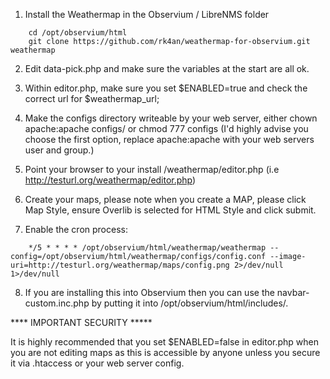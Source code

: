 1. Install the Weathermap in the Observium / LibreNMS folder

```
    cd /opt/observium/html 
    git clone https://github.com/rk4an/weathermap-for-observium.git weathermap
```

2. Edit data-pick.php and make sure the variables at the start are all ok.

3. Within editor.php, make sure you set $ENABLED=true and check the correct url for $weathermap_url;

4. Make the configs directory writeable by your web server, either chown apache:apache configs/ or chmod 777 configs (I'd highly advise you choose the first option, replace apache:apache with your web servers user and group.)

5. Point your browser to your install /weathermap/editor.php (i.e http://testurl.org/weathermap/editor.php)

6. Create your maps, please note when you create a MAP, please click Map Style, ensure Overlib is selected for HTML Style and click submit.

7. Enable the cron process:

```
    */5 * * * * /opt/observium/html/weathermap/weathermap --config=/opt/observium/html/weathermap/configs/config.conf --image-uri=http://testurl.org/weathermap/maps/config.png 2>/dev/null 1>/dev/null
```

8. If you are installing this into Observium then you can use the navbar-custom.inc.php by putting it into /opt/observium/html/includes/.

**** IMPORTANT SECURITY *****

It is highly recommended that you set $ENABLED=false in editor.php when you are not editing maps as this is accessible by anyone unless you secure it via .htaccess or your web server config.
